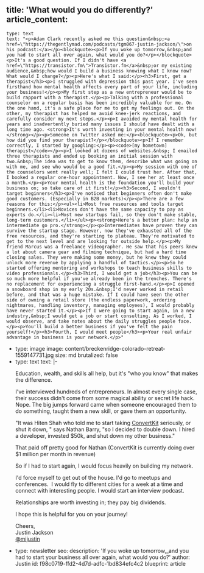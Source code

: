 title: 'What would you do differently?'
article_content:
  -
    type: text
    text: "<p>Adam Clark recently asked me this question&nbsp;<a href=\"https://thegentlymad.com/podcasts/tgm067-justin-jackson/\">on his podcast:</a></p><blockquote><p>If you woke up tomorrow,&nbsp;and you had to start all over again, what would you do?</p></blockquote><p>It's a good question. If I didn't have <a href=\"https://transistor.fm\">Transistor.fm</a>&nbsp;or my existing audience,&nbsp;how would I build a business knowing what I know now? What would I change?</p><p>Here's what I said:</p><h3>First, get a therapist</h3><p>I struggled with depression this past year. I've seen firsthand how mental health affects every part of your life, including your business!</p><p>My first step as a new entrepreneur would be to build rapport with a therapist.</p><p>Talking with a professional counselor on a regular basis has been incredibly valuable for me. On the one hand, it's a safe place for me to get my feelings out. On the other, my therapist has helped me avoid knee-jerk reactions, and carefully consider my next steps.</p><p>I avoided my mental health for years and inadvertently buried many issues I should have dealt with a long time ago. <strong>It's worth investing in your mental health now!</strong></p><p>Someone on Twitter asked me:</p><blockquote><p>Ok, but how did you find your therapist?</p></blockquote><p>If I remember correctly, I started by googling:</p><p><code>[my hometown] therapist</code></p><p>I looked at dozens of websites.&nbsp; I emailed three therapists and ended up booking an initial session with two.&nbsp;The idea was to get to know them, describe what was going on with me, and see who would be a good fit.</p><p>My session with one of the counselors went really well; I felt I could trust her. After that, I booked a regular one-hour appointment. Now, I see her at least once a month.</p><p>Your mental health is the foundation you'll build your business on; so take care of it first!</p><h3>Second, I wouldn't target beginners</h3><p>I've noticed that beginners often don't make good customers. (Especially in B2B markets)</p><p>There are a few reasons for this:</p><ul><li>Most free resources and tools target beginners.</li><li>Novices don't have the same capacity to pay as experts do.</li><li>Most new startups fail, so they don't make stable, long-term customers.</li></ul><p><strong>Here's a better plan: help an intermediate go pro.</strong></p><p>Intermediates have proven they can survive the startup stage. However, now they've exhausted all of the free resources, and they're starting to plateau. They're motivated to get to the next level and are looking for outside help.</p><p>My friend Marcus was a freelance videographer. He saw that his peers knew a lot about camera gear and filming technique, but had a hard time closing sales. They were making some money, but he knew they could unlock more revenue by applying a handful of tactics.</p><p>So he started offering mentoring and workshops to teach business skills to video professionals.</p><h3>Third, I would get a job</h3><p>You can be so much more helpful if you've already been in the trenches. There's no replacement for experiencing a struggle first-hand.</p><p>I opened a snowboard shop in my early 20s.&nbsp;I'd never worked in retail before, and that was a huge mistake. If I could have seen the other side of owning a retail store (the endless paperwork, ordering nightmares, handling inventory, managing employees), I would probably have never started it.</p><p>If I were going to start again, in a new industry,&nbsp;I would get a job or start consulting. As I worked, I would observe, and take notes about the daily struggles people face.</p><p>You'll build a better business if you've felt the pain yourself!</p><h3>Fourth, I would meet people</h3><p>Your real unfair advantage in business is your network.</p>"
  -
    type: image
    image: content/breckenridge-colorado-retreat-1559147731.jpg
    size: md
    brutalized: false
  -
    type: text
    text: |-
      <p>Education, wealth, and skills all help, but it's "who you know" that makes the difference.</p><p>I've interviewed hundreds of entrepreneurs. In almost every single case, their success didn't come from some magical ability or secret life hack. Nope. The big jumps forward came when&nbsp;someone encouraged them to do something,&nbsp;taught them a new skill, or gave them an opportunity.</p><p>"It was Hiten Shah who told me to start taking <a href="http://mbsy.co/convertkit/75552">ConvertKit</a> seriously, or shut it down, " says Nathan Barry, "so&nbsp;I decided to double down. I hired a developer, invested $50k, and shut down my other business."</p><p>That paid off pretty good for Nathan (ConvertKit is currently doing over $1 million per month in revenue)</p><p>So if I had to start again, I would focus heavily on building my network.</p><p>I'd force myself to get out of the house. I'd go to meetups and conferences.&nbsp; I would fly to different cities for a week at a time and connect with interesting people. I would start an interview podcast.</p><p>Relationships are worth investing in; they pay big dividends.</p><p>I hope this is helpful for you on your journey!</p><p>Cheers,<br>
      Justin Jackson<br>
      <a href="https://twitter.com/mijustin">@mijustin</a></p>
  -
    type: newsletter
seo:
  description: 'If you woke up tomorrow,\_and you had to start your business all over again, what would you do?'
author: Justin
id: f98c0719-ffd2-4d7d-adfc-1bd834efc4c2
blueprint: article
